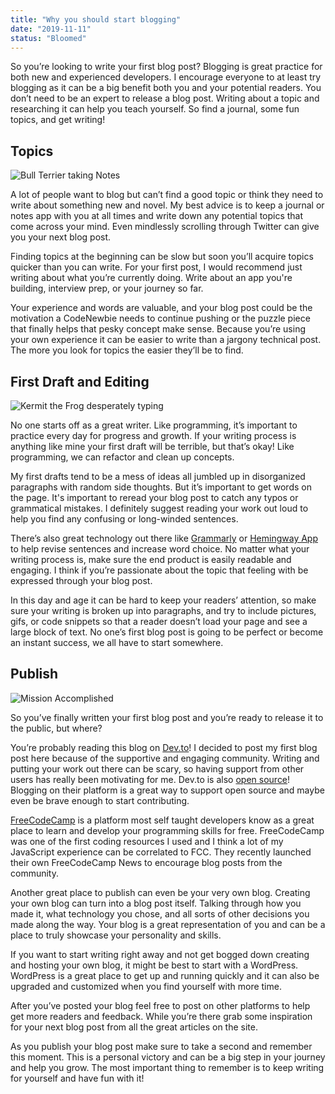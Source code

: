 ```yaml
---
title: "Why you should start blogging"
date: "2019-11-11"
status: "Bloomed"
---
```


So you’re looking to write your first blog post? Blogging is great practice for both new and experienced developers. I encourage everyone to at least try blogging as it can be a big benefit both you and your potential readers. You don’t need to be an expert to release a blog post. Writing about a topic and researching it can help you teach yourself. So find a journal, some fun topics, and get writing!

## Topics

![Bull Terrier taking Notes](https://media.giphy.com/media/dQpUkK59l5Imxsh8jN/giphy.gif)

A lot of people want to blog but can’t find a good topic or think they need to write about something new and novel. My best advice is to keep a journal or notes app with you at all times and write down any potential topics that come across your mind. Even mindlessly scrolling through Twitter can give you your next blog post.

Finding topics at the beginning can be slow but soon you’ll acquire topics quicker than you can write. For your first post, I would recommend just writing about what you’re currently doing. Write about an app you're building, interview prep, or your journey so far.

Your experience and words are valuable, and your blog post could be the motivation a CodeNewbie needs to continue pushing or the puzzle piece that finally helps that pesky concept make sense. Because you’re using your own experience it can be easier to write than a jargony technical post. The more you look for topics the easier they’ll be to find.

## First Draft and Editing

![Kermit the Frog desperately typing](https://media.giphy.com/media/XIqCQx02E1U9W/giphy.gif)

No one starts off as a great writer. Like programming, it’s important to practice every day for progress and growth. If your writing process is anything like mine your first draft will be terrible, but that’s okay! Like programming, we can refactor and clean up concepts.

My first drafts tend to be a mess of ideas all jumbled up in disorganized paragraphs with random side thoughts. But it’s important to get words on the page. It's important to reread your blog post to catch any typos or grammatical mistakes. I definitely suggest reading your work out loud to help you find any confusing or long-winded sentences.

There’s also great technology out there like [Grammarly](https://www.grammarly.com/) or [Hemingway App](http://www.hemingwayapp.com/) to help revise sentences and increase word choice. No matter what your writing process is, make sure the end product is easily readable and engaging. I think if you’re passionate about the topic that feeling with be expressed through your blog post.

In this day and age it can be hard to keep your readers’ attention, so make sure your writing is broken up into paragraphs, and try to include pictures, gifs, or code snippets so that a reader doesn’t load your page and see a large block of text. No one’s first blog post is going to be perfect or become an instant success, we all have to start somewhere.

## Publish

![Mission Accomplished](https://media.giphy.com/media/8UF0EXzsc0Ckg/giphy.gif)

So you’ve finally written your first blog post and you’re ready to release it to the public, but where?

You’re probably reading this blog on [Dev.to](https://dev.to/)! I decided to post my first blog post here because of the supportive and engaging community. Writing and putting your work out there can be scary, so having support from other users has really been motivating for me. Dev.to is also [open source](https://github.com/thepracticaldev/dev.to#contributing)! Blogging on their platform is a great way to support open source and maybe even be brave enough to start contributing.

[FreeCodeCamp](https://www.freecodecamp.org/) is a platform most self taught developers know as a great place to learn and develop your programming skills for free. FreeCodeCamp was one of the first coding resources I used and I think a lot of my JavaScript experience can be correlated to FCC. They recently launched their own FreeCodeCamp News to encourage blog posts from the community.

Another great place to publish can even be your very own blog. Creating your own blog can turn into a blog post itself. Talking through how you made it, what technology you chose, and all sorts of other decisions you made along the way. Your blog is a great representation of you and can be a place to truly showcase your personality and skills.

If you want to start writing right away and not get bogged down creating and hosting your own blog, it might be best to start with a WordPress. WordPress is a great place to get up and running quickly and it can also be upgraded and customized when you find yourself with more time.

After you’ve posted your blog feel free to post on other platforms to help get more readers and feedback. While you’re there grab some inspiration for your next blog post from all the great articles on the site.

As you publish your blog post make sure to take a second and remember this moment. This is a personal victory and can be a big step in your journey and help you grow. The most important thing to remember is to keep writing for yourself and have fun with it!
